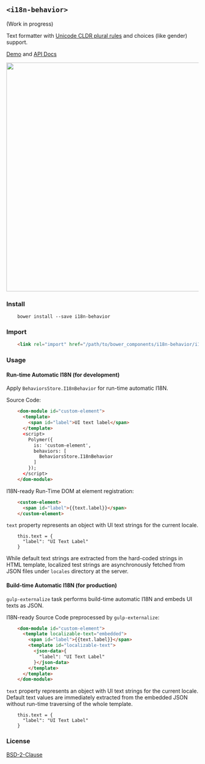 ## `<i18n-behavior>`

(Work in progress)

Text formatter with [Unicode CLDR plural rules](http://cldr.unicode.org/index/cldr-spec/plural-rules) and choices (like gender) support.

[Demo](https://t2ym.github.io/i18n-behavior/components/i18n-behavior/demo) and [API Docs](https://t2ym.github.io/i18n-behavior/components/i18n-behavior/)

<img src="https://raw.githubusercontent.com/wiki/t2ym/i18n-behavior/i18n-behavior.gif" width="600px">

### Install

```
    bower install --save i18n-behavior
```

### Import

```html
    <link rel="import" href="/path/to/bower_components/i18n-behavior/i18n-behavior.html">
```

### Usage

#### Run-time Automatic I18N (for development)

Apply `BehaviorsStore.I18nBehavior` for run-time automatic I18N.

Source Code:

```html
    <dom-module id="custom-element">
      <template>
        <span id="label">UI text label</span>
      </template>
      <﻿﻿script﻿﻿>
        Polymer({
          is: 'custom-element',
          behaviors: [
            BehaviorsStore.I18nBehavior
          ]
        });
      <﻿﻿/script﻿﻿>
    </dom-module>
```

I18N-ready Run-Time DOM at element registration:

```html
    <custom-element>
      <span id="label">{{text.label}}</span>
    </custom-element>
```

`text` property represents an object with UI text strings for the current locale.

```
    this.text = {
      "label": "UI Text Label"
    }
```

While default text strings are extracted from the hard-coded strings in HTML template,
localized test strings are asynchronously fetched from JSON files under `locales` directory at the server.

#### Build-time Automatic I18N (for production)

`gulp-externalize` task performs build-time automatic I18N and embeds UI texts as JSON.

I18N-ready Source Code preprocessed by `gulp-externalize`:

```html
    <dom-module id="custom-element">
      <template localizable-text="embedded">
        <span id="label">{{text.label}}</span>
        <template id="localizable-text">
          <json-data>{
            "label": "UI Text Label"
          }</json-data>
        </template>
      </template>
    </dom-module>
```

`text` property represents an object with UI text strings for the current locale.
Default text values are immediately extracted from the embedded JSON 
without run-time traversing of the whole template.

```
    this.text = {
      "label": "UI Text Label"
    }
```

### License

[BSD-2-Clause](https://github.com/t2ym/i18n-behavior/blob/master/LICENSE.md)
